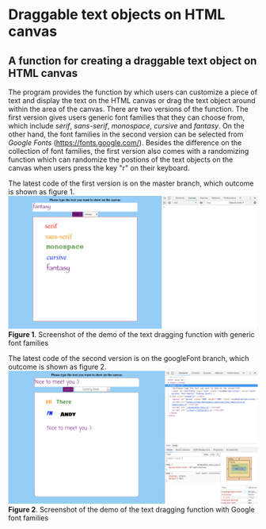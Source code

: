 # Draggable text objects on HTML canvas
## A function for creating a draggable text object on HTML canvas

The program provides the function by which users can customize a piece of text and display the text on the HTML canvas or drag the text object around within the area of the canvas. There are two versions of the function. The first version gives users generic font families that they can choose from, which include *serif*, *sans-serif*, *monospace*, *cursive* and *fantasy*. On the other hand, the font families in the second version can be selected from *Google Fonts* (https://fonts.google.com/). Besides the difference on the collection of font families, the first version also comes with a randomizing function which can randomize the postions of the text objects on the canvas when users press the key "r" on their keyboard.

The latest code of the first version is on the master branch, which outcome is shown as figure 1.
![alt text](https://github.com/andy0128lu/draggableText/blob/googleFont/screenshots/Font%20selecting%20function%20completed.png)
**Figure 1**. Screenshot of the demo of the text dragging function with generic font families

The latest code of the second version is on the googleFont branch, which outcome is shown as figure 2.
![alt text](https://github.com/andy0128lu/draggableText/blob/googleFont/screenshots/Google%20font%20selecting%20function%20completed.png)
**Figure 2**. Screenshot of the demo of the text dragging function with Google font families


